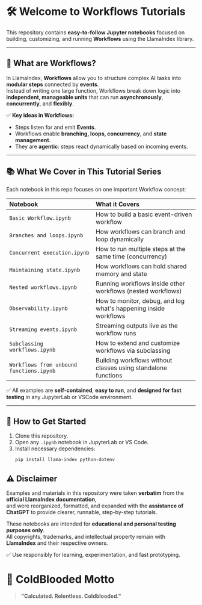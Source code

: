 # 🛠️ Welcome to Workflows Tutorials

This repository contains **easy-to-follow Jupyter notebooks** focused on building, customizing, and running **Workflows** using the LlamaIndex library.

---

## 🚀 What are Workflows?

In LlamaIndex, **Workflows** allow you to structure complex AI tasks into **modular steps** connected by **events**.  
Instead of writing one large function, Workflows break down logic into **independent, manageable units** that can run **asynchronously**, **concurrently**, and **flexibly**.

✅ **Key ideas in Workflows:**
- Steps listen for and emit **Events**.
- Workflows enable **branching, loops, concurrency**, and **state management**.
- They are **agentic**: steps react dynamically based on incoming events.

---

## 📚 What We Cover in This Tutorial Series

Each notebook in this repo focuses on one important Workflow concept:

| Notebook | What it Covers |
|:---|:---|
| `Basic Workflow.ipynb` | How to build a basic event-driven workflow |
| `Branches and loops.ipynb` | How workflows can branch and loop dynamically |
| `Concurrent execution.ipynb` | How to run multiple steps at the same time (concurrency) |
| `Maintaining state.ipynb` | How workflows can hold shared memory and state |
| `Nested workflows.ipynb` | Running workflows inside other workflows (nested workflows) |
| `Observability.ipynb` | How to monitor, debug, and log what's happening inside workflows |
| `Streaming events.ipynb` | Streaming outputs live as the workflow runs |
| `Subclassing workflows.ipynb` | How to extend and customize workflows via subclassing |
| `Workflows from unbound functions.ipynb` | Building workflows without classes using standalone functions |

✅ All examples are **self-contained**, **easy to run**, and **designed for fast testing** in any JupyterLab or VSCode environment.

---

## 🧩 How to Get Started

1. Clone this repository.
2. Open any `.ipynb` notebook in JupyterLab or VS Code.
3. Install necessary dependencies:
   ```bash
   pip install llama-index python-dotenv

## ⚠️ Disclaimer

Examples and materials in this repository were taken **verbatim** from the **official LlamaIndex documentation**,  
and were reorganized, formatted, and expanded with the **assistance of ChatGPT** to provide clearer, runnable, step-by-step tutorials.  

These notebooks are intended for **educational and personal testing purposes only**.  
All copyrights, trademarks, and intellectual property remain with **LlamaIndex** and their respective owners.

✅ Use responsibly for learning, experimentation, and fast prototyping.

# 🐊 ColdBlooded Motto
> **"Calculated. Relentless. Coldblooded."**
